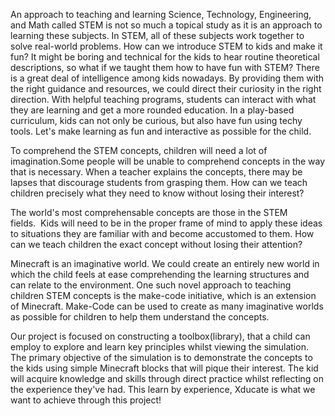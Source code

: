 An approach to teaching and learning Science, Technology, Engineering, and Math called STEM is not so much a topical study as it is an approach to learning these subjects. In STEM, all of these subjects work together to solve real-world problems. How can we introduce STEM to kids and make it fun? It might be boring and technical for the kids to hear routine theoretical descriptions, so what if we taught them how to have fun with STEM? There is a great deal of intelligence among kids nowadays. By providing them with the right guidance and resources, we could direct their curiosity in the right direction. With helpful teaching programs, students can interact with what they are learning and get a more rounded education. In a play-based curriculum, kids can not only be curious, but also have fun using techy tools. Let's make learning as fun and interactive as possible for the child.
<br>

To comprehend the STEM concepts, children will need a lot of imagination.Some people will be unable to comprehend concepts in the way that is necessary. When a teacher explains the concepts, there may be lapses that discourage students from grasping them. How can we teach children precisely what they need to know without losing their interest?


The world's most comprehensable concepts are those in the STEM fields.  Kids will need to be in the proper frame of mind to apply these ideas to situations they are familiar with and become accustomed to them. How can we teach children the exact concept without losing their attention?



Minecraft is an imaginative world. We could create an entirely new world in which the child feels at ease comprehending the learning structures and can relate to the environment. One such novel approach to teaching children STEM concepts is the make-code initiative, which is an extension of Minecraft. Make-Code can be used to create as many imaginative worlds as possible for children to help them understand the concepts.


Our project is focused on constructing a toolbox(library), that a child can employ to explore and learn key principles whilst viewing the simulation. The primary objective of the simulation is to demonstrate the concepts to the kids using simple Minecraft blocks that will pique their interest. The kid will acquire knowledge and skills through direct practice whilst reflecting on the experience they've had. This learn by experience, Xducate is what we want to achieve through this project!

